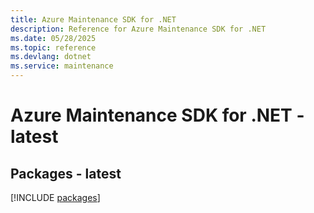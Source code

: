 ```yaml
---
title: Azure Maintenance SDK for .NET
description: Reference for Azure Maintenance SDK for .NET
ms.date: 05/28/2025
ms.topic: reference
ms.devlang: dotnet
ms.service: maintenance
---
```

# Azure Maintenance SDK for .NET - latest
## Packages - latest
[!INCLUDE [packages](maintenance-index.md)]